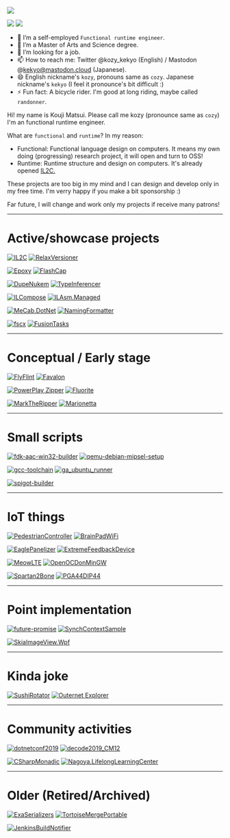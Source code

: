   ![](https://github-profile-summary-cards.vercel.app/api/cards/profile-details?username=kekyo&theme=github_dark)

  ![](https://github-profile-summary-cards.vercel.app/api/cards/stats?username=kekyo&theme=github_dark)
  ![](https://github-profile-summary-cards.vercel.app/api/cards/most-commit-language?username=kekyo&theme=github_dark)

- 🔭 I’m a self-employed `Functional runtime engineer`.
- 🌱 I’m a Master of Arts and Science degree.
- 👯 I’m looking for a job.
- 📫 How to reach me: Twitter @kozy_kekyo (English) / Mastodon @kekyo@mastodon.cloud (Japanese).
- 😄 English nickname's `kozy`, pronouns same as `cozy`. Japanese nickname's `kekyo` (I feel it pronounce's bit difficult :)
- ⚡ Fun fact: A bicycle rider. I'm good at long riding, maybe called `randonner`.

Hi! my name is Kouji Matsui. Please call me kozy (pronounce same as `cozy`)
I'm an functional runtime engineer.

What are `functional` and `runtime`? In my reason:

* Functional: Functional language design on computers. It means my own doing (progressing) research project, it will open and turn to OSS!
* Runtime: Runtime structure and design on computers. It's already opened [IL2C.](https://github.com/kekyo/IL2C)

These projects are too big in my mind and I can design and develop only in my free time.
I'm verry happy if you make a bit sponsorship :)

Far future, I will change and work only my projects if receive many patrons!

----

# Active/showcase projects

[![IL2C](https://github-readme-stats.vercel.app/api/pin/?username=kekyo&repo=IL2C&theme=github_dark)](https://github.com/kekyo/IL2C)
[![RelaxVersioner](https://github-readme-stats.vercel.app/api/pin/?username=kekyo&repo=CenterCLR.RelaxVersioner&theme=github_dark)](https://github.com/kekyo/CenterCLR.RelaxVersioner)

[![Epoxy](https://github-readme-stats.vercel.app/api/pin/?username=kekyo&repo=Epoxy&theme=github_dark)](https://github.com/kekyo/Epoxy)
[![FlashCap](https://github-readme-stats.vercel.app/api/pin/?username=kekyo&repo=FlashCap&theme=github_dark)](https://github.com/kekyo/FlashCap)

[![DupeNukem](https://github-readme-stats.vercel.app/api/pin/?username=kekyo&repo=DupeNukem&theme=github_dark)](https://github.com/kekyo/DupeNukem)
[![TypeInferencer](https://github-readme-stats.vercel.app/api/pin/?username=kekyo&repo=TypeInferencer&theme=github_dark)](https://github.com/kekyo/TypeInferencer)

[![ILCompose](https://github-readme-stats.vercel.app/api/pin/?username=kekyo&repo=ILCompose&theme=github_dark)](https://github.com/kekyo/ILCompose)
[![ILAsm.Managed](https://github-readme-stats.vercel.app/api/pin/?username=kekyo&repo=ILAsm.Managed&theme=github_dark)](https://github.com/kekyo/ILAsm.Managed)

[![MeCab.DotNet](https://github-readme-stats.vercel.app/api/pin/?username=kekyo&repo=MeCab.DotNet&theme=github_dark)](https://github.com/kekyo/MeCab.DotNet)
[![NamingFormatter](https://github-readme-stats.vercel.app/api/pin/?username=kekyo&repo=CenterCLR.NamingFormatter&theme=github_dark)](https://github.com/kekyo/CenterCLR.NamingFormatter)

[![fscx](https://github-readme-stats.vercel.app/api/pin/?username=fscx-projects&repo=fscx&theme=github_dark)](https://github.com/fscx-projects/fscx)
[![FusionTasks](https://github-readme-stats.vercel.app/api/pin/?username=kekyo&repo=FSharp.Control.FusionTasks&theme=github_dark)](https://github.com/kekyo/FSharp.Control.FusionTasks)

----

# Conceptual / Early stage

[![FlyFlint](https://github-readme-stats.vercel.app/api/pin/?username=kekyo&repo=FlyFlint&theme=github_dark)](https://github.com/kekyo/FlyFlint)
[![Favalon](https://github-readme-stats.vercel.app/api/pin/?username=kekyo&repo=Favalon&theme=github_dark)](https://github.com/kekyo/Favalon)

[![PowerPlay Zipper](https://github-readme-stats.vercel.app/api/pin/?username=kekyo&repo=PowerPlayZipper&theme=github_dark)](https://github.com/kekyo/PowerPlayZipper)
[![Fluorite](https://github-readme-stats.vercel.app/api/pin/?username=kekyo&repo=Fluorite&theme=github_dark)](https://github.com/kekyo/Fluorite)

[![MarkTheRipper](https://github-readme-stats.vercel.app/api/pin/?username=kekyo&repo=MarkTheRipper&theme=github_dark)](https://github.com/kekyo/MarkTheRipper)
[![Marionetta](https://github-readme-stats.vercel.app/api/pin/?username=kekyo&repo=Marionetta&theme=github_dark)](https://github.com/kekyo/Marionetta)

----

# Small scripts

[![fdk-aac-win32-builder](https://github-readme-stats.vercel.app/api/pin/?username=kekyo&repo=fdk-aac-win32-builder&theme=github_dark)](https://github.com/kekyo/fdk-aac-win32-builder)
[![qemu-debian-mipsel-setup](https://github-readme-stats.vercel.app/api/pin/?username=kekyo&repo=qemu-debian-mipsel-setup&theme=github_dark)](https://github.com/kekyo/qemu-debian-mipsel-setup)

[![gcc-toolchain](https://github-readme-stats.vercel.app/api/pin/?username=kekyo&repo=gcc-toolchain&theme=github_dark)](https://github.com/kekyo/gcc-toolchain)
[![ga_ubuntu_runner](https://github-readme-stats.vercel.app/api/pin/?username=kekyo&repo=ga_ubuntu_runner&theme=github_dark)](https://github.com/kekyo/ga_ubuntu_runner)

[![spigot-builder](https://github-readme-stats.vercel.app/api/pin/?username=kekyo&repo=spigot-builder&theme=github_dark)](https://github.com/kekyo/spigot-builder)

----

# IoT things

[![PedestrianController](https://github-readme-stats.vercel.app/api/pin/?username=kekyo&repo=PedestrianController&theme=github_dark)](https://github.com/kekyo/PedestrianController)
[![BrainPadWiFi](https://github-readme-stats.vercel.app/api/pin/?username=kekyo&repo=BrainPadWiFi&theme=github_dark)](https://github.com/kekyo/BrainPadWiFi)

[![EaglePanelizer](https://github-readme-stats.vercel.app/api/pin/?username=kekyo&repo=EaglePanelizer&theme=github_dark)](https://github.com/kekyo/EaglePanelizer)
[![ExtremeFeedbackDevice](https://github-readme-stats.vercel.app/api/pin/?username=kekyo&repo=ExtremeFeedbackDevice&theme=github_dark)](https://github.com/kekyo/ExtremeFeedbackDevice)

[![MeowLTE](https://github-readme-stats.vercel.app/api/pin/?username=kekyo&repo=MeowLTE&theme=github_dark)](https://github.com/kekyo/MeowLTE)
[![OpenOCDonMinGW](https://github-readme-stats.vercel.app/api/pin/?username=kekyo&repo=OpenOCDonMinGW&theme=github_dark)](https://github.com/kekyo/OpenOCDonMinGW)

[![Spartan2Bone](https://github-readme-stats.vercel.app/api/pin/?username=kekyo&repo=Spartan2Bone&theme=github_dark)](https://github.com/kekyo/Spartan2Bone)
[![PGA44DIP44](https://github-readme-stats.vercel.app/api/pin/?username=kekyo&repo=PGA44DIP44&theme=github_dark)](https://github.com/kekyo/PGA44DIP44)

----

# Point implementation

[![future-promise](https://github-readme-stats.vercel.app/api/pin/?username=kekyo&repo=future-promise&theme=github_dark)](https://github.com/kekyo/future-promise)
[![SynchContextSample](https://github-readme-stats.vercel.app/api/pin/?username=kekyo&repo=SynchContextSample&theme=github_dark)](https://github.com/kekyo/SynchContextSample)

[![SkiaImageView.Wpf](https://github-readme-stats.vercel.app/api/pin/?username=kekyo&repo=SkiaImageView.Wpf&theme=github_dark)](https://github.com/kekyo/SkiaImageView.Wpf)

----

# Kinda joke

[![SushiRotator](https://github-readme-stats.vercel.app/api/pin/?username=kekyo&repo=CenterCLR.SushiRotator&theme=github_dark)](https://github.com/kekyo/CenterCLR.SushiRotator)
[![Outernet Explorer](https://github-readme-stats.vercel.app/api/pin/?username=kekyo&repo=OuternetExplorer&theme=github_dark)](https://github.com/kekyo/OuternetExplorer)

----

# Community activities

[![dotnetconf2019](https://github-readme-stats.vercel.app/api/pin/?username=kekyo&repo=dotnetconf2019&theme=github_dark)](https://github.com/kekyo/dotnetconf2019)
[![decode2019_CM12](https://github-readme-stats.vercel.app/api/pin/?username=kekyo&repo=decode2019_CM12&theme=github_dark)](https://github.com/kekyo/decode2019_CM12)

[![CSharpMonadic](https://github-readme-stats.vercel.app/api/pin/?username=kekyo&repo=CSharpMonadic&theme=github_dark)](https://github.com/kekyo/CSharpMonadic)
[![Nagoya.LifelongLearningCenter](https://github-readme-stats.vercel.app/api/pin/?username=kekyo&repo=Nagoya.LifelongLearningCenter&theme=github_dark)](https://github.com/kekyo/Nagoya.LifelongLearningCenter)

----

# Older (Retired/Archived)

[![ExaSerializers](https://github-readme-stats.vercel.app/api/pin/?username=kekyo&repo=CenterCLR.ExaSerializers&theme=github_dark)](https://github.com/kekyo/CenterCLR.ExaSerializers)
[![TortoiseMergePortable](https://github-readme-stats.vercel.app/api/pin/?username=kekyo&repo=TortoiseMergePortable&theme=github_dark)](https://github.com/kekyo/TortoiseMergePortable)

[![JenkinsBuildNotifier](https://github-readme-stats.vercel.app/api/pin/?username=kekyo&repo=JenkinsBuildNotifier&theme=github_dark)](https://github.com/kekyo/JenkinsBuildNotifier)
